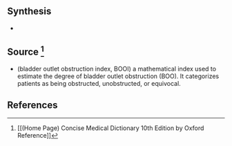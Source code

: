 ## Synthesis
- 
## Source [^1]
- (bladder outlet obstruction index, BOOI) a mathematical index used to estimate the degree of bladder outlet obstruction (BOO). It categorizes patients as being obstructed, unobstructed, or equivocal.
## References

[^1]: [[(Home Page) Concise Medical Dictionary 10th Edition by Oxford Reference]]
